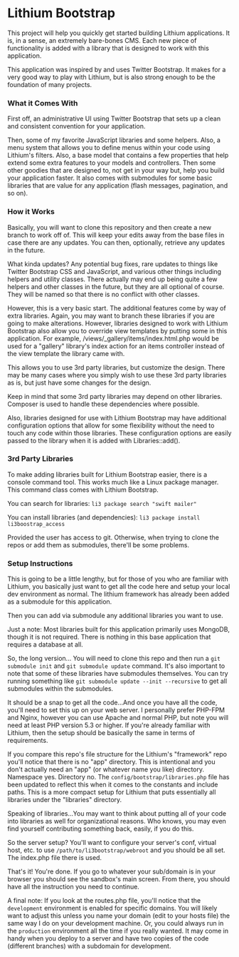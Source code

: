 Lithium Bootstrap
=======

This project will help you quickly get started building Lithium applications.
It is, in a sense, an extremely bare-bones CMS. Each new piece of functionality
is added with a library that is designed to work  with this application.

This application was inspired by and uses Twitter Bootstrap.
It makes for a very good way to play with Lithium, but is also strong
enough to be the foundation of many projects.

### What it Comes With

First off, an administrative UI using Twitter Bootstrap that sets up a clean
and consistent convention for your application.

Then, some of my favorite JavaScript libraries and some helpers. Also, a menu 
system that allows you to define menus within your code using Lithium's filters.
Also, a base model that contains a few properties that help extend some extra
features to your models and controllers. Then some other goodies that are 
designed to, not get in your way but, help you build your application faster.
It also comes with submodules for some basic libraries that are value for 
any application (flash messages, pagination, and so on).

### How it Works

Basically, you will want to clone this repository and then create a new branch
to work off of. This will keep your edits away from the base files in case there
are any updates. You can then, optionally, retrieve any updates in the future.

What kinda updates? Any potential bug fixes, rare updates to things like Twitter
Bootstrap CSS and JavaScript, and various other things including helpers and
utility classes. There actually may end up being quite a few helpers and
other classes in the future, but they are all optional of course. They will
be named so that there is no conflict with other classes.

However, this is a very basic start. The additional features come by way of
extra libraries. Again, you may want to branch these libraries if you are going
to make alterations. However, libraries designed to work with Lithium Bootstrap
also allow you to override view templates by putting some in this application.
For example, /views/_gallery/items/index.html.php would be used for a "gallery"
library's index action for an items controller instead of the view template the
library came with.

This allows you to use 3rd party libraries, but customize the design.
There may be many cases where you simply wish to use these 3rd party libraries
as is, but just have some changes for the design.

Keep in mind that some 3rd party libraries may depend on other libraries.
Composer is used to handle these dependencies where possible.

Also, libraries designed for use with Lithium Bootstrap may have additional
configuration options that allow for some flexibility without the need to
touch any code within those libraries. These configuration options are easily
passed to the library when it is added with Libraries::add().

### 3rd Party Libraries

To make adding libraries built for Lithium Bootstrap easier, there is a console
command tool. This works much like a Linux package manager. This command class
comes with Lithium Bootstrap.

You can search for libraries:
```li3 package search "swift mailer"```

You can install libraries (and dependencies):
```li3 package install li3boostrap_access```

Provided the user has access to git. Otherwise, when trying to clone the
repos or add them as submodules, there'll be some problems.

### Setup Instructions

This is going to be a little lengthy, but for those of you who are familiar 
with Lithium, you basically just want to get all the code here and setup your 
local dev environment as normal. The lithium framework has already been added 
as a submodule for this application.

Then you can add via submodule any additional libraries you want to use.

Just a note: Most libraries built for this application primarily uses MongoDB, 
though it is not required. There is nothing in this base application that 
requires a database at all.

So, the long version...
You will need to clone this repo and then run a ```git submodule init``` and 
```git submodule update``` command. It's also important to note that some of 
these libraries have submodules themselves. You can try running something like 
```git submodule update --init --recursive``` to get all submodules within the 
submodules.

It should be a snap to get all the code...And once you have all the code, you'll 
need to set this up on your web server. I personally prefer PHP-FPM and Nginx, 
however you can use Apache and normal PHP, but note you will need at least PHP 
version 5.3 or higher. If you're already familiar with Lithium, then the setup 
should be basically the same in terms of requirements.

If you compare this repo's file structure for the Lithium's "framework" repo 
you'll notice that there is no "app" directory. This is intentional and you 
don't actually need an "app" (or whatever name you like) directory. Namespace 
yes. Directory no. The ```config/bootstrap/libraries.php``` file has been 
updated to reflect this when it comes to the constants and include paths. 
This is a more compact setup for Lithium that puts essentially all libraries 
under the "libraries" directory.

Speaking of libraries...You may want to think about putting all of your code
into libraries as well for organizational reasons. Who knows, you may even find
yourself contributing something back, easily, if you do this.

So the server setup? You'll want to configure your server's conf, virtual host, 
etc. to use ```/path/to/li3bootstrap/webroot``` and you should be all set. 
The index.php file there is used. 

That's it! You're done. If you go to whatever your sub/domain is in your browser 
you should see the sandbox's main screen. From there, you should have all the 
instruction you need to continue.

A final note: If you look at the routes.php file, you'll notice that the
```development``` environment is enabled for specific domains. You will likely
want to adjust this unless you name your domain (edit to your hosts file) the
same way I do on your development machine. Or, you could always run in the
```production``` environment all the time if you really wanted. It may come
in handy when you deploy to a server and have two copies of the code (different
branches) with a subdomain for development.